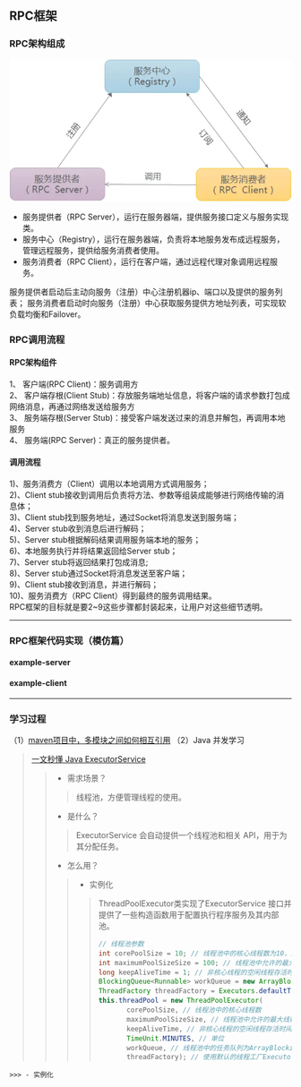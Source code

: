 ## RPC框架
### RPC架构组成
![框架图](resources/img.png)
- 服务提供者（RPC Server），运行在服务器端，提供服务接口定义与服务实现类。
- 服务中心（Registry），运行在服务器端，负责将本地服务发布成远程服务，管理远程服务，提供给服务消费者使用。
- 服务消费者（RPC Client），运行在客户端，通过远程代理对象调用远程服务。  

服务提供者启动后主动向服务（注册）中心注册机器ip、端口以及提供的服务列表； 服务消费者启动时向服务（注册）中心获取服务提供方地址列表，可实现软负载均衡和Failover。
### RPC调用流程
#### RPC架构组件
1、 客户端(RPC Client)：服务调用方  
2、 客户端存根(Client Stub)：存放服务端地址信息，将客户端的请求参数打包成网络消息，再通过网络发送给服务方  
3、 服务端存根(Server Stub)：接受客户端发送过来的消息并解包，再调用本地服务  
4、 服务端(RPC Server)：真正的服务提供者。  
#### 调用流程
1)、服务消费方（Client）调用以本地调用方式调用服务；  
2)、Client stub接收到调用后负责将方法、参数等组装成能够进行网络传输的消息体；  
3)、Client stub找到服务地址，通过Socket将消息发送到服务端；  
4)、Server stub收到消息后进行解码；  
5)、Server stub根据解码结果调用服务端本地的服务；  
6)、本地服务执行并将结果返回给Server stub；  
7)、Server stub将返回结果打包成消息;  
8)、Server stub通过Socket将消息发送至客户端；  
9)、Client stub接收到消息，并进行解码；  
10)、服务消费方（RPC Client）得到最终的服务调用结果。  
RPC框架的目标就是要2~9这些步骤都封装起来，让用户对这些细节透明。
***
### RPC框架代码实现（模仿篇）
#### example-server

#### example-client


***
### 学习过程
（1）[maven项目中，多模块之间如何相互引用](https://blog.csdn.net/weixin_52145067/article/details/125284126)
（2）Java 并发学习
> [一文秒懂 Java ExecutorService](https://www.twle.cn/c/yufei/javatm/javatm-basic-executorservice.html)
>> - 需求场景？
>>> 线程池，方便管理线程的使用。
>> - 是什么？
>>> ExecutorService 会自动提供一个线程池和相关 API，用于为其分配任务。
>> - 怎么用？
>>> - 实例化
>>>> ThreadPoolExecutor类实现了ExecutorService 接口并提供了一些构造函数用于配置执行程序服务及其内部池。  
>>>>```java
>>>> // 线程池参数
>>>> int corePoolSize = 10; // 线程池中的核心线程数为10，即最少保持的线程数。
>>>> int maximumPoolSizeSize = 100; // 线程池中允许的最大线程数为100，当核心线程都在工作，而任务队列又已满时，允许创建新的线程来处理任务，直到线程数达到最大值。
>>>> long keepAliveTime = 1; // 非核心线程的空闲线程存活时间为1分钟。即当线程池中的线程数大于核心线程数时，空闲线程在等待新任务时，最多保持1分钟，超过这个时间就会被销毁。
>>>> BlockingQueue<Runnable> workQueue = new ArrayBlockingQueue<>(100); // 线程池中的任务队列为ArrayBlockingQueue，容量为100，即允许存放100个任务。
>>>> ThreadFactory threadFactory = Executors.defaultThreadFactory(); // 使用默认的线程工厂Executors.defaultThreadFactory()。
>>>> this.threadPool = new ThreadPoolExecutor(
>>>>        corePoolSize, // 线程池中的核心线程数
>>>>        maximumPoolSizeSize, // 线程池中允许的最大线程数为100，当核心线程都在工作，而任务队列又已满时，允许创建新的线程来处理任务，直到线程数达到最大值。
>>>>        keepAliveTime, // 非核心线程的空闲线程存活时间为1分钟。即当线程池中的线程数大于核心线程数时，空闲线程在等待新任务时，最多保持1分钟，超过这个时间就会被销毁。
>>>>        TimeUnit.MINUTES, // 单位
>>>>        workQueue, // 线程池中的任务队列为ArrayBlockingQueue，容量为100，即允许存放100个任务。
>>>>        threadFactory); // 使用默认的线程工厂Executors.defaultThreadFactory()。
```
>>> - 实例化